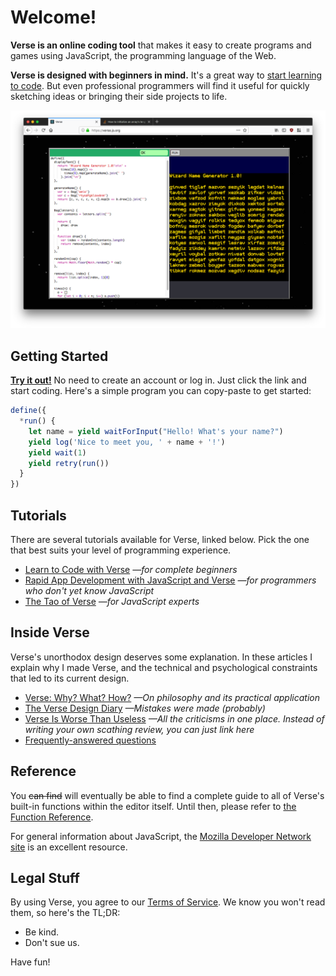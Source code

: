 # Welcome!

**Verse is an online coding tool** that makes it easy to
create programs and games using JavaScript, the
programming language of the Web.

**Verse is designed with beginners in mind.** It's a great way
to [start learning to code](./beginner/). But even professional programmers
will find it useful for quickly sketching ideas or bringing
their side projects to life.

![A screenshot of Verse running a simple program](screenshot.png)

## Getting Started

[**Try it out!**](https://verse.js.org) No need to create
an account or log in. Just click the link and start coding.
Here's a simple program you can copy-paste to get started:

```javascript
define({
  *run() {
    let name = yield waitForInput("Hello! What's your name?")
    yield log('Nice to meet you, ' + name + '!')
    yield wait(1)
    yield retry(run())
  }
})
```

## Tutorials

There are several tutorials available for Verse, linked
below. Pick the one that best suits your level of
programming experience.

- [Learn to Code with Verse](./tutorials/beginner/) _—for complete beginners_
- [Rapid App Development with JavaScript and Verse](./tutorials/intermediate/) _—for programmers who don't yet know JavaScript_
- [The Tao of Verse](./tutorials/advanced/) _—for JavaScript experts_

## Inside Verse

Verse's unorthodox design deserves some explanation. In
these articles I explain why I made Verse, and the
technical and psychological constraints that led to its
current design.

- [Verse: Why? What? How?](./articles/what-why-how) _—On philosophy and its practical application_
- [The Verse Design Diary](./articles/design-diary) _—Mistakes were made (probably)_
- [Verse Is Worse Than Useless](./articles/worse) _—All the criticisms in one place. Instead of writing your own scathing review, you can just link here_
- [Frequently-answered questions](./faq)

## Reference

You ~~can find~~ will eventually be able to find a complete
guide to all of Verse's built-in functions within the editor
itself. Until then, please refer to
[the Function Reference](./reference/functions).

For general information about JavaScript, the
[Mozilla Developer Network site](https://developer.mozilla.org/en-US/docs/Web/JavaScript)
is an excellent resource.

## Legal Stuff

By using Verse, you agree to our [Terms of Service](./tos).
We know you won't read them, so here's the TL;DR:

- Be kind.
- Don't sue us.

Have fun!
